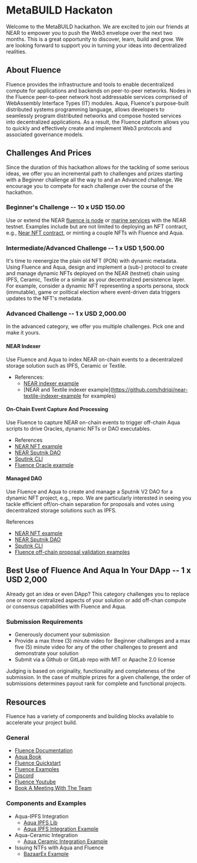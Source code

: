 # MetaBUILD Hackaton

Welcome to the MetaBUILD hackathon. We are excited to join our friends at NEAR to empower you to push the Web3 envelope over the next two months. This is a great opportunity to discover, learn, build and grow.  We are looking forward to support you in turning your ideas into decentralized realities.

## About Fluence

Fluence provides the infrastructure and tools to enable decentralized compute for applications and backends on peer-to-peer networks. Nodes in the Fluence peer-to-peer network host addressable services comprised of WebAssembly Interface Types (IT) modules. Aqua, Fluence's purpose-built distributed systems programming language, allows developers to seamlessly program distributed networks and compose hosted services into decentralized applications. As a result, the Fluence platform allows you to quickly and effectively create and implement Web3 protocols and associated governance models.


## Challenges And Prices

Since the duration of this hackathon allows for the tackling of some serious ideas, we offer you an incremental path to challenges and prizes starting with a Beginner challenge all the way to and an Advanced challenge. We encourage you to compete for each challenge over the course of the hackathon. 


### Beginner's Challenge -- 10 x USD 150.00

Use or extend the NEAR [fluence js node]() or [marine services]() with the NEAR testnet. Examples include but are not limited to deploying an NFT contract, e.g., [Near NFT contract](https://examples.near.org/NFT), or minting a couple NFTs wih Fluence and Aqua.

### Intermediate/Advanced Challenge -- 1 x USD 1,500.00

It's time to reenergize the plain old NFT (PON) with dynamic metadata. Using Fluence and Aqua, design and implement a (sub-) protocol to create and manage dynamic NFTs deployed on the NEAR (testnet) chain using IPFS, Ceramic, Textile or a similar as your decentralized persistence layer. For example, consider a dynamic NFT representing a sports persona, stock (immutable), game or political election where event-driven data triggers updates to the NFT's metadata.

### Advanced Challenge -- 1 x USD 2,000.00

In the advanced category, we offer you multiple challenges. Pick one and make it yours.

#### NEAR Indexer

Use Fluence and Aqua to index NEAR on-chain events to a decentralized storage solution such as IPFS, Ceramic or Textile. 

* References:
  * [NEAR indexer example](https://docs.near.org/docs/tutorials/near-indexer)
  * [NEAR and Textile indexer example](https://github.com/hdriqi/near-textile-indexer-example for examples)

#### On-Chain Event Capture And Processing

Use Fluence to capture NEAR on-chain events to trigger off-chain Aqua scripts to drive Oracles, dynamic NFTs or DAO executables.

* References
* [NEAR NFT example](https://examples.near.org/NFT)
* [NEAR Sputnik DAO](https://www.sputnik.fund)
* [Sputink CLI](https://github.com/cloudmex/sputnikdao-cli)
* [Fluence Oracle example](https://github.com/fluencelabs/examples/tree/main/aqua-examples/price-oracle)


#### Managed DAO

Use Fluence and Aqua to create and manage a Sputnik V2 DAO for a dynamic NFT project, e.g., repo. We are particularly interested in seeing you tackle efficient off/on-chain separation for proposals and votes using decentralized storage solutions such as IPFS.

References
* [NEAR NFT example](https://examples.near.org/NFT)
* [NEAR Sputnik DAO](https://www.sputnik.fund)
* [Sputink CLI](https://github.com/cloudmex/sputnikdao-cli)
* [Fluence off-chain proposal validation examples](https://github.com/fluencelabs/eip712-validation-node)
 
 ## Best Use of Fluence And Aqua In Your DApp -- 1 x USD 2,000

Already got an idea or even DApp? This category challenges you to replace one or more centralized aspects of your solution or add off-chan compute or consensus capabilities with Fluence and Aqua.

### Submission Requirements

* Generously document your submission
* Provide a max three (3) minute video for Beginner challenges and a max five (5) minute video for any of the other challenges to present and demonstrate your solution
* Submit via a Github or GitLab repo with MIT or Apache 2.0 license

Judging is based on originality, functionality and completeness of the submission. In the case of multiple prizes for a given challenge, the order of submissions determines payout rank for complete and functional projects.

## Resources

Fluence has a variety of components and building blocks available to accelerate your project build.

### General

* [Fluence Documentation](https://doc.fluence.dev/docs/)
* [Aqua Book](https://doc.fluence.dev/aqua-book/)
* [Fluence Quickstart](https://github.com/fluencelabs/examples/tree/main/quickstart)
* [Fluence Examples](https://github.com/fluencelabs/examples)
* [Discord](https://fluence.chat)
* [Fluence Youtube](https://www.youtube.com/channel/UC3b5eFyKRFlEMwSJ1BTjpbw)
* [Book A Meeting With The Team](https://calendly.com/fluencehack/)


### Components and Examples

* Aqua-IPFS Integration
  * [Aqua IPFS Lib](https://doc.fluence.dev/aqua-book/libraries/aqua-ipfs)
  * [Aqua IPFS Integration Example](https://github.com/fluencelabs/examples/tree/main/aqua-examples/aqua-ipfs-integration)
* Aqua-Ceramic Integration
  * [Aqua Ceramic Integration Example](https://github.com/fluencelabs/examples/tree/main/aqua-examples/aqua-ceramic-integration)
* Issuing NTFs with Aqua and Fluence
  * [BazaarEx Example](https://github.com/tejas-kothari/BazaarEx)








